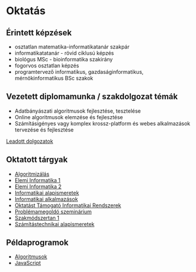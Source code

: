# Oktatás

## Érintett képzések

- osztatlan matematika-informatikatanár szakpár
- informatikatatanár - rövid ciklusú képzés
- biológus MSc - bioinformatika szakirány
- fogorvos osztatlan képzés
- programtervező informatikus, gazdaságinformatikus, mérnökinformatikus BSc szakok

## Vezetett diplomamunka / szakdolgozat témák

- Adatbányászati algoritmusok fejlesztése, tesztelése
- Online algoritmusok elemzése és fejlesztése
- Számításigényes vagy komplex krossz-platform és webes alkalmazások tervezése és fejlesztése

[Leadott dolgozatok](http://diploma.bibl.u-szeged.hu/cgi/search/archive/advanced/export_diploma_HTML.html?screen=Search&dataset=archive&_action_export=1&output=HTML&exp=0%7C1%7C-date%2Fcreators_name%2Ftitle%7Carchive%7C-%7Cinstitution%3Ainstitution%3AANY%3AEQ%3Aszte%7Csupervisor_name%3Asupervisor_name%3AALL%3AEQ%3AN%C3%A9meth+Tam%C3%A1s%7C-%7Ceprint_status%3Aeprint_status%3AANY%3AEQ%3Aarchive%7Cmetadata_visibility%3Ametadata_visibility%3AANY%3AEQ%3Ashow&n=&cache=1375899/)

## Oktatott tárgyak

- [Algoritmizálás](oktatas/algo)
- [Elemi Informatika 1](./eli1.html)
- [Elemi Informatika 2](./eli2.html)
- [Informatikai alapismeretek](./mwt.html)
- [Informatikai alkalmazások](./infalk.html)
- [Oktatást Támogató Informatikai Rendszerek](./otir.html)
- [Problémamegoldó szeminárium](./pmsz.html)
- [Szakmódszertan 1](./szmt1.html)
- [Számítástechnikai alapismeretek](./sztai.html)

## Példaprogramok

- [Algoritmusok](../examples/algoexamples/)
- [JavaScript](../examples/webexamples/)
